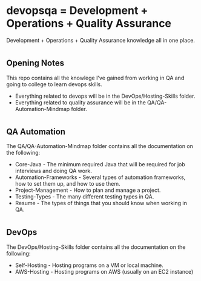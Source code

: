 # devopsqa = Development + Operations + Quality Assurance
Development + Operations + Quality Assurance knowledge all in one place.

#
## Opening Notes
This repo contains all the knowlege I've gained from working in QA and going to college to learn devops skills. 

- Everything related to devops will be in the DevOps/Hosting-Skills folder.
- Everything related to quality assurance will be in the QA/QA-Automation-Mindmap folder.

#
## QA Automation
The QA/QA-Automation-Mindmap folder contains all the documentation on the following:

- Core-Java - The minimum required Java that will be required for job interviews and doing QA work.
- Automation-Frameworks - Several types of automation frameworks, how to set them up, and how to use them.
- Project-Management - How to plan and manage a project.
- Testing-Types - The many different testing types in QA.
- Resume - The types of things that you should know when working in QA.

#
## DevOps
The DevOps/Hosting-Skills folder contains all the documentation on the following:

- Self-Hosting - Hosting programs on a VM or local machine.
- AWS-Hosting - Hosting programs on AWS (usually on an EC2 instance)